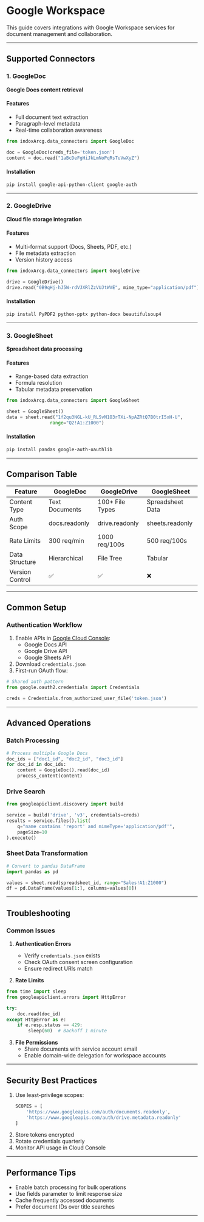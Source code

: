 # Google Workspace

This guide covers integrations with Google Workspace services for document management and collaboration.

---

## Supported Connectors

### 1. GoogleDoc

**Google Docs content retrieval**

#### Features

- Full document text extraction
- Paragraph-level metadata
- Real-time collaboration awareness

```python
from indoxArcg.data_connectors import GoogleDoc

doc = GoogleDoc(creds_file='token.json')
content = doc.read("1aBcDeFgHiJkLmNoPqRsTuVwXyZ")
```

#### Installation

```bash
pip install google-api-python-client google-auth
```

---

### 2. GoogleDrive

**Cloud file storage integration**

#### Features

- Multi-format support (Docs, Sheets, PDF, etc.)
- File metadata extraction
- Version history access

```python
from indoxArcg.data_connectors import GoogleDrive

drive = GoogleDrive()
drive.read("0B9qHj-hJ5W-rdVJXRlZzVUJtWVE", mime_type="application/pdf")
```

#### Installation

```bash
pip install PyPDF2 python-pptx python-docx beautifulsoup4
```

---

### 3. GoogleSheet

**Spreadsheet data processing**

#### Features

- Range-based data extraction
- Formula resolution
- Tabular metadata preservation

```python
from indoxArcg.data_connectors import GoogleSheet

sheet = GoogleSheet()
data = sheet.read("1f2qu3NGL-kU_RLSvN1O3rTXi-NpAZRtQ7B0trI5xH-U",
                range="Q2!A1:Z1000")
```

#### Installation

```bash
pip install pandas google-auth-oauthlib
```

---

## Comparison Table

| Feature         | GoogleDoc      | GoogleDrive     | GoogleSheet      |
| --------------- | -------------- | --------------- | ---------------- |
| Content Type    | Text Documents | 100+ File Types | Spreadsheet Data |
| Auth Scope      | docs.readonly  | drive.readonly  | sheets.readonly  |
| Rate Limits     | 300 req/min    | 1000 req/100s   | 500 req/100s     |
| Data Structure  | Hierarchical   | File Tree       | Tabular          |
| Version Control | ✅             | ✅              | ❌               |

---

## Common Setup

### Authentication Workflow

1. Enable APIs in [Google Cloud Console](https://console.cloud.google.com/):
   - Google Docs API
   - Google Drive API
   - Google Sheets API
2. Download `credentials.json`
3. First-run OAuth flow:

```python
# Shared auth pattern
from google.oauth2.credentials import Credentials

creds = Credentials.from_authorized_user_file('token.json')
```

---

## Advanced Operations

### Batch Processing

```python
# Process multiple Google Docs
doc_ids = ["doc1_id", "doc2_id", "doc3_id"]
for doc_id in doc_ids:
    content = GoogleDoc().read(doc_id)
    process_content(content)
```

### Drive Search

```python
from googleapiclient.discovery import build

service = build('drive', 'v3', credentials=creds)
results = service.files().list(
    q="name contains 'report' and mimeType='application/pdf'",
    pageSize=10
).execute()
```

### Sheet Data Transformation

```python
# Convert to pandas DataFrame
import pandas as pd

values = sheet.read(spreadsheet_id, range="Sales!A1:Z1000")
df = pd.DataFrame(values[1:], columns=values[0])
```

---

## Troubleshooting

### Common Issues

1. **Authentication Errors**

   - Verify `credentials.json` exists
   - Check OAuth consent screen configuration
   - Ensure redirect URIs match

2. **Rate Limits**

```python
from time import sleep
from googleapiclient.errors import HttpError

try:
    doc.read(doc_id)
except HttpError as e:
    if e.resp.status == 429:
        sleep(60)  # Backoff 1 minute
```

3. **File Permissions**
   - Share documents with service account email
   - Enable domain-wide delegation for workspace accounts

---

## Security Best Practices

1. Use least-privilege scopes:
   ```python
   SCOPES = [
       'https://www.googleapis.com/auth/documents.readonly',
       'https://www.googleapis.com/auth/drive.metadata.readonly'
   ]
   ```
2. Store tokens encrypted
3. Rotate credentials quarterly
4. Monitor API usage in Cloud Console

---

## Performance Tips

- Enable batch processing for bulk operations
- Use fields parameter to limit response size
- Cache frequently accessed documents
- Prefer document IDs over title searches

---

